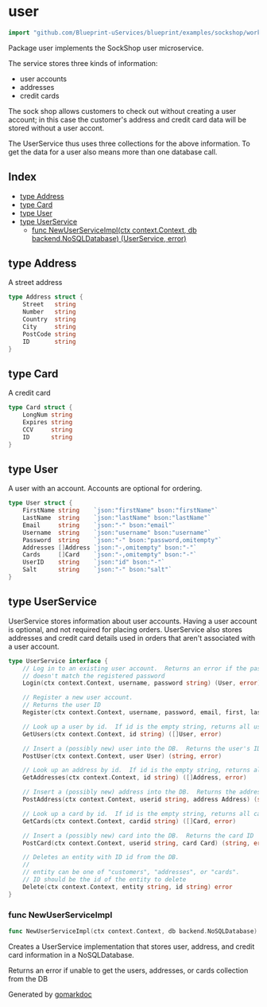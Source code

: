 <!-- Code generated by gomarkdoc. DO NOT EDIT -->

# user

```go
import "github.com/Blueprint-uServices/blueprint/examples/sockshop/workflow/user"
```

Package user implements the SockShop user microservice.

The service stores three kinds of information:

- user accounts
- addresses
- credit cards

The sock shop allows customers to check out without creating a user account; in this case the customer's address and credit card data will be stored without a user accont.

The UserService thus uses three collections for the above information. To get the data for a user also means more than one database call.

## Index

- [type Address](<#Address>)
- [type Card](<#Card>)
- [type User](<#User>)
- [type UserService](<#UserService>)
  - [func NewUserServiceImpl\(ctx context.Context, db backend.NoSQLDatabase\) \(UserService, error\)](<#NewUserServiceImpl>)


<a name="Address"></a>
## type Address

A street address

```go
type Address struct {
    Street   string
    Number   string
    Country  string
    City     string
    PostCode string
    ID       string
}
```

<a name="Card"></a>
## type Card

A credit card

```go
type Card struct {
    LongNum string
    Expires string
    CCV     string
    ID      string
}
```

<a name="User"></a>
## type User

A user with an account. Accounts are optional for ordering.

```go
type User struct {
    FirstName string    `json:"firstName" bson:"firstName"`
    LastName  string    `json:"lastName" bson:"lastName"`
    Email     string    `json:"-" bson:"email"`
    Username  string    `json:"username" bson:"username"`
    Password  string    `json:"-" bson:"password,omitempty"`
    Addresses []Address `json:"-,omitempty" bson:"-"`
    Cards     []Card    `json:"-,omitempty" bson:"-"`
    UserID    string    `json:"id" bson:"-"`
    Salt      string    `json:"-" bson:"salt"`
}
```

<a name="UserService"></a>
## type UserService

UserService stores information about user accounts. Having a user account is optional, and not required for placing orders. UserService also stores addresses and credit card details used in orders that aren't associated with a user account.

```go
type UserService interface {
    // Log in to an existing user account.  Returns an error if the password
    // doesn't match the registered password
    Login(ctx context.Context, username, password string) (User, error)

    // Register a new user account.
    // Returns the user ID
    Register(ctx context.Context, username, password, email, first, last string) (string, error)

    // Look up a user by id.  If id is the empty string, returns all users.
    GetUsers(ctx context.Context, id string) ([]User, error)

    // Insert a (possibly new) user into the DB.  Returns the user's ID
    PostUser(ctx context.Context, user User) (string, error)

    // Look up an address by id.  If id is the empty string, returns all addresses.
    GetAddresses(ctx context.Context, id string) ([]Address, error)

    // Insert a (possibly new) address into the DB.  Returns the address ID
    PostAddress(ctx context.Context, userid string, address Address) (string, error)

    // Look up a card by id.  If id is the empty string, returns all cards.
    GetCards(ctx context.Context, cardid string) ([]Card, error)

    // Insert a (possibly new) card into the DB.  Returns the card ID
    PostCard(ctx context.Context, userid string, card Card) (string, error)

    // Deletes an entity with ID id from the DB.
    //
    // entity can be one of "customers", "addresses", or "cards".
    // ID should be the id of the entity to delete
    Delete(ctx context.Context, entity string, id string) error
}
```

<a name="NewUserServiceImpl"></a>
### func NewUserServiceImpl

```go
func NewUserServiceImpl(ctx context.Context, db backend.NoSQLDatabase) (UserService, error)
```

Creates a UserService implementation that stores user, address, and credit card information in a NoSQLDatabase.

Returns an error if unable to get the users, addresses, or cards collection from the DB

Generated by [gomarkdoc](<https://github.com/princjef/gomarkdoc>)

